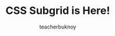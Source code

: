 ---
title: CSS Subgrid is Here!
banner:
  title: "CSS Subgrid is Here!"
  subtitle: CSS Layout
description: Gamit ang subgrid puwede nang ma-inherit ng mga element ang grid rows at columns ng parents nila. 
author: teacherbuknoy
# link: 
#   label: Panoorin sa YouTube
#   url: https://youtu.be/de2BY7g4YOg
#   embedCode: de2BY7g4YOg
video:
  provider: youtube
  embedCode: de2BY7g4YOg
  analyticsId: tsFHihsFHNjXoMC-
cover:
  folder: subgrid
  filename: cover.png
  sizes: [300, 600, 900, 1200, 1440, 1920]
  formats: ['png', 'webp', 'avif']
  width: 1920
  height: 1080
tags:
  - html
type: full
---